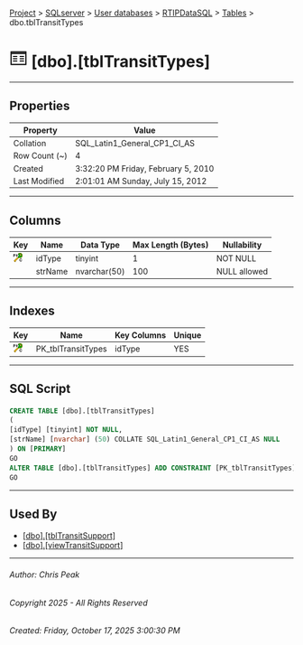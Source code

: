 #### 

[Project](../../../../index.md) > [SQLserver](../../../index.md) > [User databases](../../index.md) > [RTIPDataSQL](../index.md) > [Tables](Tables.md) > dbo.tblTransitTypes

# ![Tables](../../../../Images/Table32.png) [dbo].[tblTransitTypes]

---

## <a name="#properties"></a>Properties

| Property | Value |
|---|---|
| Collation | SQL_Latin1_General_CP1_CI_AS |
| Row Count (~) | 4 |
| Created | 3:32:20 PM Friday, February 5, 2010 |
| Last Modified | 2:01:01 AM Sunday, July 15, 2012 |


---

## <a name="#columns"></a>Columns

| Key | Name | Data Type | Max Length (Bytes) | Nullability |
|---|---|---|---|---|
| [![Cluster Primary Key PK_tblTransitTypes: idType](../../../../Images/pkcluster.png)](#indexes) | idType | tinyint | 1 | NOT NULL |
|  | strName | nvarchar(50) | 100 | NULL allowed |


---

## <a name="#indexes"></a>Indexes

| Key | Name | Key Columns | Unique |
|---|---|---|---|
| [![Cluster Primary Key PK_tblTransitTypes: idType](../../../../Images/pkcluster.png)](#indexes) | PK_tblTransitTypes | idType | YES |


---

## <a name="#sqlscript"></a>SQL Script

```sql
CREATE TABLE [dbo].[tblTransitTypes]
(
[idType] [tinyint] NOT NULL,
[strName] [nvarchar] (50) COLLATE SQL_Latin1_General_CP1_CI_AS NULL
) ON [PRIMARY]
GO
ALTER TABLE [dbo].[tblTransitTypes] ADD CONSTRAINT [PK_tblTransitTypes] PRIMARY KEY CLUSTERED ([idType]) ON [PRIMARY]
GO

```


---

## <a name="#usedby"></a>Used By

* [[dbo].[tblTransitSupport]](dbo_tblTransitSupport.md)
* [[dbo].[viewTransitSupport]](../Views/dbo_viewTransitSupport.md)


---

###### Author:  Chris Peak

###### Copyright 2025 - All Rights Reserved

###### Created: Friday, October 17, 2025 3:00:30 PM

